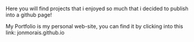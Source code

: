 Here you will find projects that i enjoyed so much that i decided to publish into a github page!

My Portfolio is my personal web-site, you can find it by clicking into this link: jonmorais.github.io

